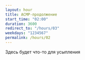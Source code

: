 ```yaml
---
layout: hour
title: АСМР-продолжение
start_time: "02:00"
duration: 3600
redirect_to: "/hours/03"
weekdays: "1234567"
permalink: /hours/02
---
```


Здесь будет что-то для усыпления 

